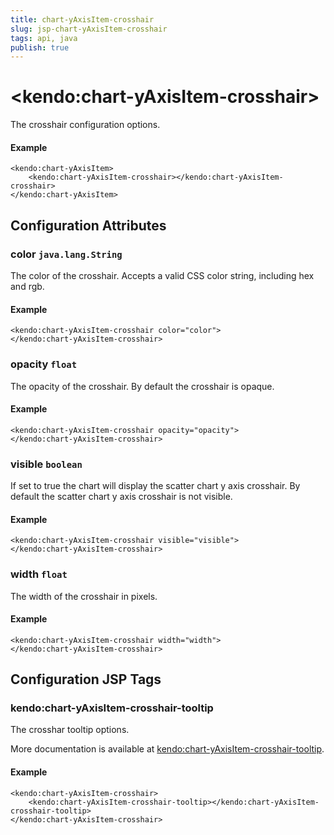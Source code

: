 ```yaml
---
title: chart-yAxisItem-crosshair
slug: jsp-chart-yAxisItem-crosshair
tags: api, java
publish: true
---
```


# \<kendo:chart-yAxisItem-crosshair\>

The crosshair configuration options.

#### Example
    <kendo:chart-yAxisItem>
        <kendo:chart-yAxisItem-crosshair></kendo:chart-yAxisItem-crosshair>
    </kendo:chart-yAxisItem>

## Configuration Attributes

### color `java.lang.String`

The color of the crosshair. Accepts a valid CSS color string, including hex and rgb.

#### Example
    <kendo:chart-yAxisItem-crosshair color="color">
    </kendo:chart-yAxisItem-crosshair>

### opacity `float`

The opacity of the crosshair. By default the crosshair is opaque.

#### Example
    <kendo:chart-yAxisItem-crosshair opacity="opacity">
    </kendo:chart-yAxisItem-crosshair>

### visible `boolean`

If set to true the chart will display the scatter chart y axis crosshair. By default the scatter chart y axis crosshair is not visible.

#### Example
    <kendo:chart-yAxisItem-crosshair visible="visible">
    </kendo:chart-yAxisItem-crosshair>

### width `float`

The width of the crosshair in pixels.

#### Example
    <kendo:chart-yAxisItem-crosshair width="width">
    </kendo:chart-yAxisItem-crosshair>


##  Configuration JSP Tags

### kendo:chart-yAxisItem-crosshair-tooltip

The crosshar tooltip options.

More documentation is available at [kendo:chart-yAxisItem-crosshair-tooltip](/kendo-ui/api/wrappers/jsp/chart/yaxisitem-crosshair-tooltip).

#### Example

    <kendo:chart-yAxisItem-crosshair>
        <kendo:chart-yAxisItem-crosshair-tooltip></kendo:chart-yAxisItem-crosshair-tooltip>
    </kendo:chart-yAxisItem-crosshair>

